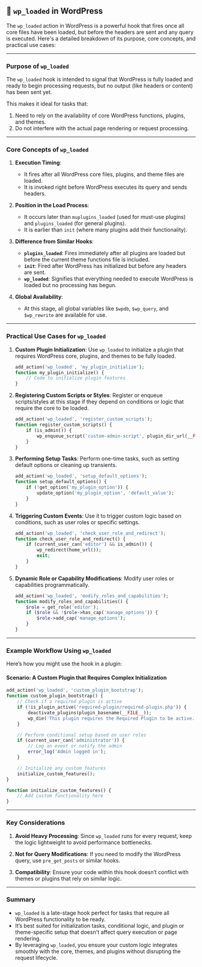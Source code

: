 ## 📌 `wp_loaded` in WordPress

The `wp_loaded` action in WordPress is a powerful hook that fires once all core files have been loaded, but before the headers are sent and any query is executed. Here's a detailed breakdown of its purpose, core concepts, and practical use cases:

---

### **Purpose of `wp_loaded`**
The `wp_loaded` hook is intended to signal that WordPress is fully loaded and ready to begin processing requests, but no output (like headers or content) has been sent yet. 

This makes it ideal for tasks that:
1. Need to rely on the availability of core WordPress functions, plugins, and themes.
2. Do not interfere with the actual page rendering or request processing.

---

### **Core Concepts of `wp_loaded`**
1. **Execution Timing**:
   - It fires after all WordPress core files, plugins, and theme files are loaded.
   - It is invoked right before WordPress executes its query and sends headers.

2. **Position in the Load Process**:
   - It occurs later than `muplugins_loaded` (used for must-use plugins) and `plugins_loaded` (for general plugins).
   - It is earlier than `init` (where many plugins add their functionality).

3. **Difference from Similar Hooks**:
   - **`plugins_loaded`**: Fires immediately after all plugins are loaded but before the current theme functions file is included.
   - **`init`**: Fired after WordPress has initialized but before any headers are sent.
   - **`wp_loaded`**: Signifies that everything needed to execute WordPress is loaded but no processing has begun.

4. **Global Availability**:
   - At this stage, all global variables like `$wpdb`, `$wp_query`, and `$wp_rewrite` are available for use.

---

### **Practical Use Cases for `wp_loaded`**
1. **Custom Plugin Initialization**:
   Use `wp_loaded` to initialize a plugin that requires WordPress core, plugins, and themes to be fully loaded.
   ```php
   add_action('wp_loaded', 'my_plugin_initialize');
   function my_plugin_initialize() {
       // Code to initialize plugin features
   }
   ```

2. **Registering Custom Scripts or Styles**:
   Register or enqueue scripts/styles at this stage if they depend on conditions or logic that require the core to be loaded.
   ```php
   add_action('wp_loaded', 'register_custom_scripts');
   function register_custom_scripts() {
       if (is_admin()) {
           wp_enqueue_script('custom-admin-script', plugin_dir_url(__FILE__) . 'admin.js', [], '1.0', true);
       }
   }
   ```

3. **Performing Setup Tasks**:
   Perform one-time tasks, such as setting default options or cleaning up transients.
   ```php
   add_action('wp_loaded', 'setup_default_options');
   function setup_default_options() {
       if (!get_option('my_plugin_option')) {
           update_option('my_plugin_option', 'default_value');
       }
   }
   ```

4. **Triggering Custom Events**:
   Use it to trigger custom logic based on conditions, such as user roles or specific settings.
   ```php
   add_action('wp_loaded', 'check_user_role_and_redirect');
   function check_user_role_and_redirect() {
       if (current_user_can('editor') && is_admin()) {
           wp_redirect(home_url());
           exit;
       }
   }
   ```

5. **Dynamic Role or Capability Modifications**:
   Modify user roles or capabilities programmatically.
   ```php
   add_action('wp_loaded', 'modify_roles_and_capabilities');
   function modify_roles_and_capabilities() {
       $role = get_role('editor');
       if ($role && !$role->has_cap('manage_options')) {
           $role->add_cap('manage_options');
       }
   }
   ```

---

### **Example Workflow Using `wp_loaded`**
Here’s how you might use the hook in a plugin:

#### Scenario: A Custom Plugin that Requires Complex Initialization
```php
add_action('wp_loaded', 'custom_plugin_bootstrap');
function custom_plugin_bootstrap() {
    // Check if a required plugin is active
    if (!is_plugin_active('required-plugin/required-plugin.php')) {
        deactivate_plugins(plugin_basename(__FILE__));
        wp_die('This plugin requires the Required Plugin to be active.');
    }

    // Perform conditional setup based on user roles
    if (current_user_can('administrator')) {
        // Log an event or notify the admin
        error_log('Admin logged in');
    }

    // Initialize any custom features
    initialize_custom_features();
}

function initialize_custom_features() {
    // Add custom functionality here
}
```

---

### **Key Considerations**
1. **Avoid Heavy Processing**:
   Since `wp_loaded` runs for every request, keep the logic lightweight to avoid performance bottlenecks.

2. **Not for Query Modifications**:
   If you need to modify the WordPress query, use `pre_get_posts` or similar hooks.

3. **Compatibility**:
   Ensure your code within this hook doesn’t conflict with themes or plugins that rely on similar logic.

---

### **Summary**
- `wp_loaded` is a late-stage hook perfect for tasks that require all WordPress functionality to be ready.
- It’s best suited for initialization tasks, conditional logic, and plugin or theme-specific setup that doesn't affect query execution or page rendering.
- By leveraging `wp_loaded`, you ensure your custom logic integrates smoothly with the core, themes, and plugins without disrupting the request lifecycle.